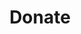 ---
layout: redirect
title: Donate
permalink: /donate/
redirect_to: https://donorbox.org/hackforla
---